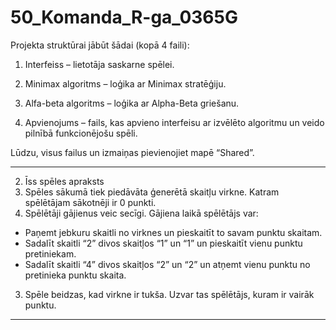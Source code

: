 # 50_Komanda_R-ga_0365G
Projekta struktūrai jābūt šādai (kopā 4 faili):

1. Interfeiss – lietotāja saskarne spēlei.

2. Minimax algoritms – loģika ar Minimax stratēģiju.

3. Alfa-beta algoritms – loģika ar Alpha-Beta griešanu.

4. Apvienojums – fails, kas apvieno interfeisu ar izvēlēto algoritmu un veido pilnībā funkcionējošu spēli.

Lūdzu, visus failus un izmaiņas pievienojiet mapē “Shared”.

________________________________________
2. Īss spēles apraksts
1.	Spēles sākumā tiek piedāvāta ģenerētā skaitļu virkne. Katram spēlētājam sākotnēji ir 0 punkti.
2.	Spēlētāji gājienus veic secīgi. Gājiena laikā spēlētājs var: 
-	Paņemt jebkuru skaitli no virknes un pieskaitīt to savam punktu skaitam.
-	Sadalīt skaitli “2” divos skaitļos “1” un “1” un pieskaitīt vienu punktu pretiniekam.
-	Sadalīt skaitli “4” divos skaitļos “2” un “2” un atņemt vienu punktu no pretinieka punktu skaita.
3.	Spēle beidzas, kad virkne ir tukša. Uzvar tas spēlētājs, kuram ir vairāk punktu.
________________________________________
